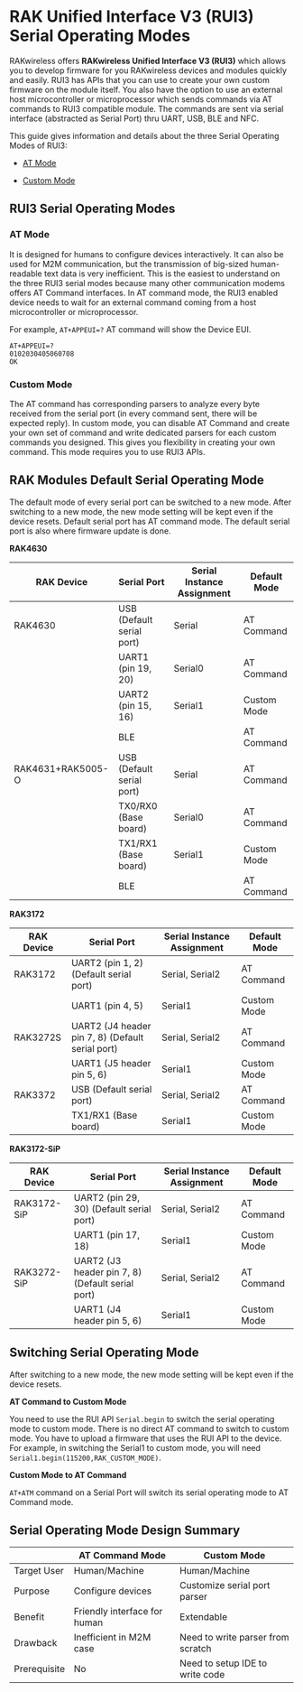 # RAK Unified Interface V3 (RUI3) Serial Operating Modes

RAKwireless offers **RAKwireless Unified Interface V3 (RUI3)** which allows you to develop firmware for you RAKwireless devices and modules quickly and easily. RUI3 has APIs that you can use to create your own custom firmware on the module itself. You also have the option to use an external host microcontroller or microprocessor which sends commands via AT commands <!---or Binary Commands--> to RUI3 compatible module. The commands are sent via serial interface (abstracted as Serial Port) thru UART, USB, BLE and NFC. 

This guide gives information and details about the three Serial Operating Modes of RUI3:

- [AT Mode](/RUI3/Serial-Operating-Modes/AT-Command-Manual/)
<!--- - [Binary Mode](/RUI3/Serial-Operating-Modes/Binary-Command-Manual/)-->
- [Custom Mode](/RUI3/Serial-Operating-Modes/Custom-Mode/)

## RUI3 Serial Operating Modes 

### AT Mode

It is designed for humans to configure devices interactively. It can also be used for M2M communication, but the transmission of big-sized human-readable text data is very inefficient. This is the easiest to understand on the three RUI3 serial modes because many other communication modems offers AT Command interfaces. In AT command mode, the RUI3 enabled device needs to wait for an external command coming from a host microcontroller or microprocessor.

For example, `AT+APPEUI=?` AT command will show the Device EUI. 

```
AT+APPEUI=?
0102030405060708
OK
```
<!---
### Binary Mode

It is designed for efficient and reliable M2M communication. It is like the standard AT command mode but it is more efficient because it uses byte arrays based on the proprietary RUI3 protocol. It has added data integrity feature by the implemented checksum in each command in the protocol. It can be used for both configuring devices and transmitting data just like the standard AT command.

For example, `AT+APPEUI=?` binary command will show the Device EUI but in Binary Mode. The `AT+APPEUI=?` command is represented by the first line byte array and the returned APPEUI value `0102030405060708` can be seen as payload in the reply in the second line with value `0x01 0x02 0x03 0x04 0x05 0x06 0x07 0x08`.

```
>> 0x7E 0x00 0x04 0x01 0x00 0x00 0x00 0x00 0x10 0x02
<< 0x7E 0x00 0x0C 0x01 0x01 0x00 0x08 0x01 0x10 0x01 0x02 0x03 0x04 0x05 0x06 0x07 0x08  0x12 
<< 0x7E 0x00 0x05 0x01 0x01 0x00 0x01 0x01 0x10 0x00 0x05
```

::: tip 📝 NOTE
You can to check the Binary Command Mode documentation for more details about the protocol.
:::
-->

### Custom Mode

The AT command<!---and Binary Modes have their--> has corresponding parsers to analyze every byte received from the serial port (in every command sent, there will be expected reply). In custom mode, you can disable AT Command<!---and Binary Modes--> and create your own set of command and write dedicated parsers for each custom commands you designed. This gives you flexibility in creating your own command. This mode requires you to use RUI3 APIs.

## RAK Modules Default Serial Operating Mode

The default mode of every serial port can be switched to a new mode. After switching to a new mode, the new mode setting will be kept even if the device resets. Default serial port has AT command mode. The default serial port is also where firmware update is done.

**RAK4630**

| **RAK Device**    | **Serial Port**           | **Serial Instance Assignment** | **Default Mode**  |
| ----------------- | ------------------------- | ------------------------------ | ----------------- |
| RAK4630           | USB (Default serial port) | Serial                         | AT Command        |
|                   | UART1 (pin 19, 20)        | Serial0                        | AT Command        |  
|                   | UART2 (pin 15, 16)        | Serial1                        | Custom Mode       |   
|                   | BLE                       |                                | AT Command        |
| RAK4631+RAK5005-O | USB (Default serial port) | Serial                         | AT Command        |
|                   | TX0/RX0 (Base board)      | Serial0                        | AT Command        |  
|                   | TX1/RX1 (Base board)      | Serial1                        | Custom Mode       |   
|                   | BLE                       |                                | AT Command        |

**RAK3172**

| **RAK Device**    | **Serial Port**                                  | **Serial Instance Assignment** | **Default Mode**  |
| ----------------- | ------------------------------------------------ | ------------------------------ | ----------------- |
| RAK3172           | UART2 (pin 1, 2) (Default serial port)           | Serial, Serial2                | AT Command        |
|                   | UART1 (pin 4, 5)                                 | Serial1                        | Custom Mode       | 
| RAK3272S          | UART2 (J4 header pin 7, 8) (Default serial port) | Serial, Serial2                | AT Command        |
|                   | UART1 (J5 header pin 5, 6)                       | Serial1                        | Custom Mode       |
| RAK3372           | USB (Default serial port)                        | Serial, Serial2                | AT Command        |
|                   | TX1/RX1 (Base board)                             | Serial1                        | Custom Mode       | 

**RAK3172-SiP**

| **RAK Device**    | **Serial Port**                                  | **Serial Instance Assignment** | **Default Mode**  |
| ----------------- | ------------------------------------------------ | ------------------------------ | ----------------- |
| RAK3172-SiP       | UART2 (pin 29, 30) (Default serial port)         | Serial, Serial2                | AT Command        |
|                   | UART1 (pin 17, 18)                               | Serial1                        | Custom Mode       | 
| RAK3272-SiP       | UART2 (J3 header pin 7, 8) (Default serial port) | Serial, Serial2                | AT Command        |
|                   | UART1 (J4 header pin 5, 6)                       | Serial1                        | Custom Mode       |

## Switching Serial Operating Mode

After switching to a new mode, the new mode setting will be kept even if the device resets.

<!---
<rk-img
  src="/assets/images/rui3/mode_switch.png"
  width="85%"
  caption="RUI3 Serial Operating Modes"
/>

**AT Command to Binary Mode**

`AT+APM` command on a Serial Port will switch its serial operating mode to Binary Command mode.
-->

**AT Command to Custom Mode**

You need to use the RUI API `Serial.begin` to switch the serial operating mode to custom mode. There is no direct AT command to switch to custom mode. You have to upload a firmware that uses the RUI API to the device. For example, in switching the Serial1 to custom mode, you will need `Serial1.begin(115200,RAK_CUSTOM_MODE)`.

<!---
**Binary Mode to AT Command**

`AT+ATM` command on a Serial Port will switch its serial operating mode to AT Command mode. In Binary Command mode, you can also send byte array `0x7E 0x00 0x04 0x01 0x00 0x00 0x00 0x02 0x48 x04` to switch to AT Command mode.

**Binary Mode to Custom Mode**

You need to use the RUI API `Serial.begin` to switch the serial operating mode to custom mode. There is no direct Binary command to switch to custom mode. You have to upload a firmware that uses the RUI API to the device. For example, in switching Serial1 to custom mode, you will need `Serial1.begin(115200,RAK_CUSTOM_MODE)`.
-->
**Custom Mode to AT Command**

`AT+ATM` command on a Serial Port will switch its serial operating mode to AT Command mode.

<!---
**Custom Mode to Binary Mode**

You need to use the RUI API `Serial.begin` to switch the serial operating mode to Binary mode. For example, in switching Serial1 to Binary mode, you will need `Serial1.begin(115200,API_MODE)`.

## Serial Operating Mode Design Summary

|              | **AT Command Mode**          | **Binary Command Mode**                                      | **Custom Mode**                   |
| ------------ | ---------------------------- | ------------------------------------------------------------ | --------------------------------- |
| Target User  | Human/Machine                | Machine to machine                                           | Human/Machine                     |
| Purpose      | Configure devices            | Efficient & Extendable M2M communication                     | Customize serial port parser      |
| Benefit      | Friendly interface for human | Efficient in M2M case and can send data or configure devices | Extendable                        |
| Drawback     | Inefficient in M2M case      | Complicated                                                  | Need to write parser from scratch |
| Prerequisite | No                           | No                                                           | Need to setup IDE to write code   |
-->

## Serial Operating Mode Design Summary

|              | **AT Command Mode**          |  **Custom Mode**                   |
| ------------ | ---------------------------- | ---------------------------------- |
| Target User  | Human/Machine                |  Human/Machine                     |
| Purpose      | Configure devices            |  Customize serial port parser      |
| Benefit      | Friendly interface for human |  Extendable                        |
| Drawback     | Inefficient in M2M case      |  Need to write parser from scratch |
| Prerequisite | No                           |  Need to setup IDE to write code   |